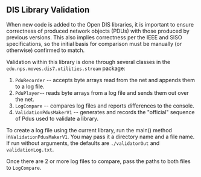 
<h2>DIS Library Validation</h2>
When new code is added to the Open DIS libraries, it is important to ensure correctness of produced network objects (PDUs) with those produced by previous versions.  This also implies correctness per the IEEE and SISO specifications, so the initial basis for comparison must be manually (or otherwise) confirmed to match.

Validation within this library is done through several classes in the `edu.nps.moves.dis7.utilities.stream` package:

1. `PduRecorder` -- accepts byte arrays read from the net and appends them to a log file.  
2. `PduPlayer`-- reads byte arrays from a log file and sends them out over the net.
3. `LogCompare` -- compares log files and reports differences to the console.
4. `ValidationPdusMakerV1` -- generates and records the "official" sequence of Pdus used to validate a library.

To create a log file using the current library, run the main() method in`ValidationPdusMakerV1`.  You may pass it a directory name and a file name.  If run without arguments, the defaults are `./validatorOut` and `validationLog.txt`.

Once there are 2 or more log files to compare, pass the paths to both files to `LogCompare`.
